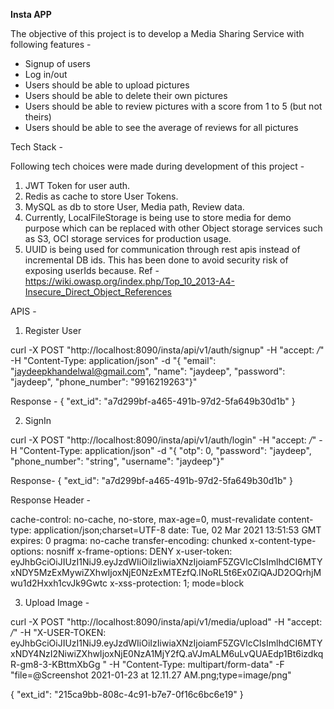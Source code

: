 **Insta APP**

The objective of this project is to develop a Media Sharing Service with following features - 

* Signup of users
* Log in/out
* Users should be able to upload pictures
* Users should be able to delete their own pictures
* Users should be able to review pictures with a score from 1 to 5 (but not theirs)
* Users should be able to see the average of reviews for all pictures



Tech Stack -

Following tech choices were made during development of this project -
1) JWT Token for user auth. 
2) Redis as cache to store User Tokens.
3) MySQL as db to store User, Media path, Review data.
4) Currently, LocalFileStorage is being use to store media for demo purpose which can be replaced 
   with other Object storage services such as S3, OCI storage services for production usage.
5) UUID is being used for communication through rest apis instead of incremental DB ids. 
   This has been done to avoid security risk of exposing userIds because.
   Ref - https://wiki.owasp.org/index.php/Top_10_2013-A4-Insecure_Direct_Object_References


APIS - 

1) Register User 

curl -X POST "http://localhost:8090/insta/api/v1/auth/signup" -H "accept: */*" -H "Content-Type: application/json" -d "{ \"email\": \"jaydeepkhandelwal@gmail.com\", \"name\": \"jaydeep\", \"password\": \"jaydeep\", \"phone_number\": \"9916219263\"}"

Response -
{
"ext_id": "a7d299bf-a465-491b-97d2-5fa649b30d1b"
}

2) SignIn 

curl -X POST "http://localhost:8090/insta/api/v1/auth/login" -H "accept: */*" -H "Content-Type: application/json" -d "{ \"otp\": 0, \"password\": \"jaydeep\", \"phone_number\": \"string\", \"username\": \"jaydeep\"}"

Response-
{
"ext_id": "a7d299bf-a465-491b-97d2-5fa649b30d1b"
}

Response Header - 

cache-control: no-cache, no-store, max-age=0, must-revalidate
content-type: application/json;charset=UTF-8
date: Tue, 02 Mar 2021 13:51:53 GMT
expires: 0
pragma: no-cache
transfer-encoding: chunked
x-content-type-options: nosniff
x-frame-options: DENY
x-user-token: eyJhbGciOiJIUzI1NiJ9.eyJzdWIiOiIzIiwiaXNzIjoiamF5ZGVlcCIsImlhdCI6MTYxNDY5MzExMywiZXhwIjoxNjE0NzExMTEzfQ.INoRL5t6Ex0ZiQAJD2OQrhjMwu1d2Hxxh1cvJk9Gwtc
x-xss-protection: 1; mode=block

3) Upload Image - 

curl -X POST "http://localhost:8090/insta/api/v1/media/upload" -H "accept: */*" -H "X-USER-TOKEN: eyJhbGciOiJIUzI1NiJ9.eyJzdWIiOiIzIiwiaXNzIjoiamF5ZGVlcCIsImlhdCI6MTYxNDY4NzI2NiwiZXhwIjoxNjE0NzA1MjY2fQ.aVJmALM6uLvQUAEdp1Bt6izdkqR-gm8-3-KBttmXbGg " -H "Content-Type: multipart/form-data" -F "file=@Screenshot 2021-01-23 at 12.11.27 AM.png;type=image/png"

{
"ext_id": "215ca9bb-808c-4c91-b7e7-0f16c6bc6e19"
}